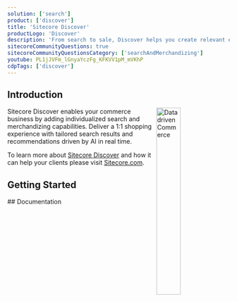 ```yaml
---
solution: ['search']
product: ['discover']
title: 'Sitecore Discover'
productLogo: 'Discover'
description: 'From search to sale, Discover helps you create relevant experiences that drive conversions.'
sitecoreCommunityQuestions: true
sitecoreCommunityQuestionsCategory: ['searchAndMerchandizing']
youtube: PL1jJVFm_lGnyaYczFg_KFKVV1pM_mVKhP
cdpTags: ['discover']
---
```


## Introduction

<img src="/images/products/discover/discover-datadriven-commerce.svg" alt="Datadriven Commerce" width="33%" align="right" />
Sitecore Discover enables your commerce business by adding individualized search and merchandizing capabilities. Deliver a 1:1 shopping experience with tailored search results and recommendations driven by AI in real time.

To learn more about [Sitecore Discover](https://www.sitecore.com/products/discover) and how it can help your clients please visit [Sitecore.com](https://www.sitecore.com/products/discover).

<VideoPromo youTubeId="z1FR_W--7SI" title="Sitecore Discover introduction" description="Introduction to how Sitecore Discover delivers unique shopping journeys tailored to each shopper’s in-the-moment needs and wants." className="clear-both" />

## Getting Started

<Row columns={2}>
<Link title="Introduction to Sitecore Discover" link="/learn/getting-started/discover-introduction" />
<Link title="What's new in Sitecore Discover" link="https://doc.sitecore.com/discover/en/developers/discover-developer-guide/what-s-new-in-sitecore-discover.html" />
<Link title="Overview of Sitecore Discover integration" link="https://doc.sitecore.com/discover/en/developers/discover-developer-guide/overview-of-sitecore-discover-integration.html" />
<Link title="Getting started with your Discover integration" link="https://doc.sitecore.com/discover/en/developers/discover-developer-guide/getting-started-with-your-discover-integration.html" />
<Link title="Introduction to Discover JS SDK for React" link="https://doc.sitecore.com/discover/en/developers/discover-js-sdk-for-react/introduction-to-discover-js-sdk-for-react.html" />
<Link title="Discover JS SDK for React - UI Component Reference" link="https://developers.sitecorecloud.io/discover-sdk/react/1.x-alpha/storybook/index.html?path=/docs/introduction--page" />
</Row>
## Documentation

<Row columns={2}>
<Link title="User documentation" link="https://doc.sitecore.com/discover/en/users/discover-user-guide/index-en.html" />
<Link title="Developer documentation" link="https://doc.sitecore.com/discover/en/developers/discover-developer-guide/index-en.html" />
</Row>
